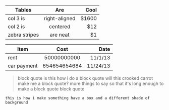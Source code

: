 | Tables        | Are           | Cool  |
| ------------- |:-------------:| -----:|
| col 3 is      | right-aligned | $1600 |
| col 2 is      | centered      |   $12 |
| zebra stripes | are neat      |    $1 |


|Item          | Cost        | Date   |
|--------------|:-------------:|--------:|
|rent          | 50000000000 | 11/1/13|
|car payment  | 654654654684 | 11/24/13| 



>block quote is this how i do a block quote will this crooked carrot make me a block quote? more things to say so that it's long enough to make a block quote block quote


`this is how i make something have a box and a different shade of background`
